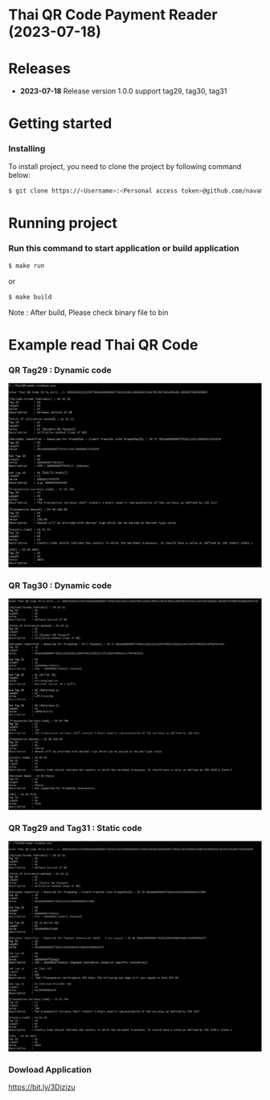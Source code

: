 # Thai QR Code Payment Reader (2023-07-18)
# Releases
* **2023-07-18** Release version 1.0.0 support tag29, tag30, tag31

# Getting started
### Installing
To install project, you need to clone the project by following command below:

```bash
$ git clone https://<Username>:<Personal access token>@github.com/navamin11/thaiQR-Reader.git thaiQR
```
# Running project
### Run this command to start application or build application
```bash
$ make run
```
or
```bash
$ make build
```
Note : After build, Please check binary file to bin

# Example read Thai QR Code
### QR Tag29 : Dynamic code
<p align="center"><img src="pic/tag29.jpg" alt="tag29 Preview"/></p>

### QR Tag30 : Dynamic code
<p align="center"><img src="pic/tag30.jpg" alt="tag30 Preview"/></p>

### QR Tag29 and Tag31 : Static code
<p align="center"><img src="pic/tag31.jpg" alt="tag31 Preview"/></p>

### Dowload Application
https://bit.ly/3Djzjzu